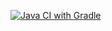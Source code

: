[![Java CI with Gradle](https://github.com/KindCoffeeBear/hwBddCucumber/actions/workflows/gradle.yml/badge.svg)](https://github.com/KindCoffeeBear/hwBddCucumber/actions/workflows/gradle.yml)
